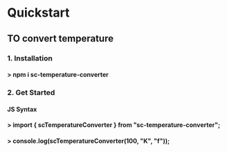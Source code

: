 # Quickstart
## TO convert temperature
### 1. Installation
#### > npm i sc-temperature-converter
### 2. Get Started
#### JS Syntax
#### > import { scTemperatureConverter } from "sc-temperature-converter";
#### > console.log(scTemperatureConverter(100, "K", "f"));